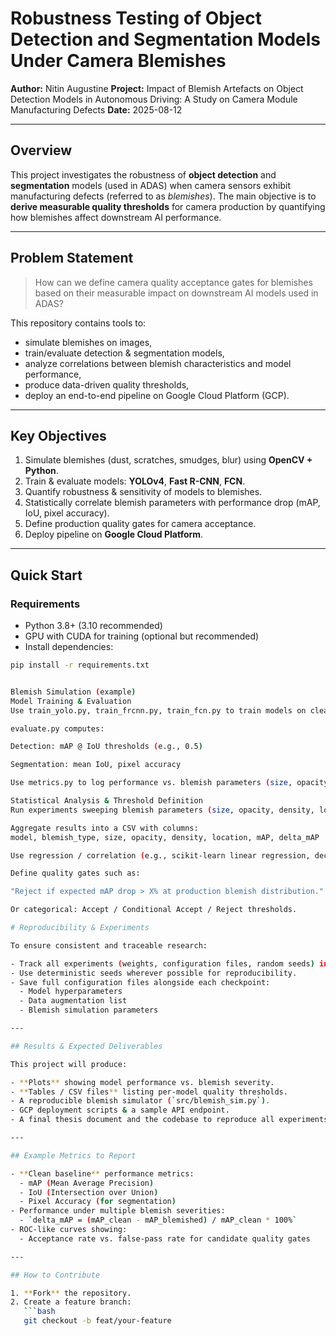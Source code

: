 # Robustness Testing of Object Detection and Segmentation Models Under Camera Blemishes

**Author:** Nitin Augustine
**Project:** Impact of Blemish Artefacts on Object Detection Models in Autonomous Driving: A Study on Camera Module Manufacturing Defects
**Date:** 2025-08-12

---

## Overview
This project investigates the robustness of **object detection** and **segmentation** models (used in ADAS) when camera sensors exhibit manufacturing defects (referred to as *blemishes*). The main objective is to **derive measurable quality thresholds** for camera production by quantifying how blemishes affect downstream AI performance.

---

## Problem Statement
> How can we define camera quality acceptance gates for blemishes based on their measurable impact on downstream AI models used in ADAS?

This repository contains tools to:
- simulate blemishes on images,
- train/evaluate detection & segmentation models,
- analyze correlations between blemish characteristics and model performance,
- produce data-driven quality thresholds,
- deploy an end-to-end pipeline on Google Cloud Platform (GCP).

---

## Key Objectives
1. Simulate blemishes (dust, scratches, smudges, blur) using **OpenCV + Python**.  
2. Train & evaluate models: **YOLOv4**, **Fast R-CNN**, **FCN**.  
3. Quantify robustness & sensitivity of models to blemishes.  
4. Statistically correlate blemish parameters with performance drop (mAP, IoU, pixel accuracy).  
5. Define production quality gates for camera acceptance.  
6. Deploy pipeline on **Google Cloud Platform**.

---

## Quick Start

### Requirements
- Python 3.8+ (3.10 recommended)  
- GPU with CUDA for training (optional but recommended)  
- Install dependencies:
```bash
pip install -r requirements.txt


Blemish Simulation (example)
Model Training & Evaluation
Use train_yolo.py, train_frcnn.py, train_fcn.py to train models on clean and artificially blemished datasets.

evaluate.py computes:

Detection: mAP @ IoU thresholds (e.g., 0.5)

Segmentation: mean IoU, pixel accuracy

Use metrics.py to log performance vs. blemish parameters (size, opacity, location, density).

Statistical Analysis & Threshold Definition
Run experiments sweeping blemish parameters (size, opacity, density, location).

Aggregate results into a CSV with columns:
model, blemish_type, size, opacity, density, location, mAP, delta_mAP

Use regression / correlation (e.g., scikit-learn linear regression, decision trees, or logistic regression) to find relationships between blemish properties and performance drop.

Define quality gates such as:

"Reject if expected mAP drop > X% at production blemish distribution."

Or categorical: Accept / Conditional Accept / Reject thresholds.

# Reproducibility & Experiments

To ensure consistent and traceable research:

- Track all experiments (weights, configuration files, random seeds) in `results/experiments/`.
- Use deterministic seeds wherever possible for reproducibility.
- Save full configuration files alongside each checkpoint:
  - Model hyperparameters
  - Data augmentation list
  - Blemish simulation parameters

---

## Results & Expected Deliverables

This project will produce:

- **Plots** showing model performance vs. blemish severity.
- **Tables / CSV files** listing per-model quality thresholds.
- A reproducible blemish simulator (`src/blemish_sim.py`).
- GCP deployment scripts & a sample API endpoint.
- A final thesis document and the codebase to reproduce all experiments.

---

## Example Metrics to Report

- **Clean baseline** performance metrics:
  - mAP (Mean Average Precision)
  - IoU (Intersection over Union)
  - Pixel Accuracy (for segmentation)
- Performance under multiple blemish severities:
  - `delta_mAP = (mAP_clean - mAP_blemished) / mAP_clean * 100%`
- ROC-like curves showing:
  - Acceptance rate vs. false-pass rate for candidate quality gates

---

## How to Contribute

1. **Fork** the repository.
2. Create a feature branch:
   ```bash
   git checkout -b feat/your-feature
